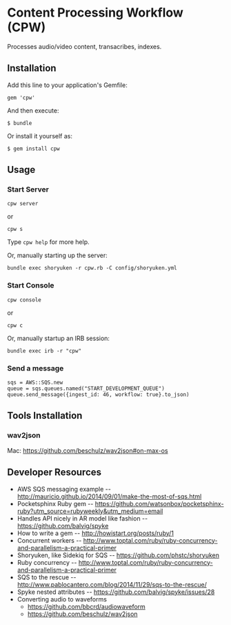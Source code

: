 # Content Processing Workflow (CPW)

Processes audio/video content, transacribes, indexes.

## Installation

Add this line to your application's Gemfile:

    gem 'cpw'

And then execute:

    $ bundle

Or install it yourself as:

    $ gem install cpw

## Usage

### Start Server

    cpw server

or

    cpw s

Type `cpw help` for more help.

Or, manually starting up the server:

    bundle exec shoryuken -r cpw.rb -C config/shoryuken.yml

### Start Console

    cpw console

or

    cpw c

Or, manually startup an IRB session:

    bundle exec irb -r "cpw"

### Send a message

    sqs = AWS::SQS.new
    queue = sqs.queues.named("START_DEVELOPMENT_QUEUE")
    queue.send_message({ingest_id: 46, workflow: true}.to_json)

## Tools Installation

### wav2json

Mac: https://github.com/beschulz/wav2json#on-max-os


## Developer Resources

* AWS SQS messaging example -- http://mauricio.github.io/2014/09/01/make-the-most-of-sqs.html
* Pocketsphinx Ruby gem -- https://github.com/watsonbox/pocketsphinx-ruby?utm_source=rubyweekly&utm_medium=email
* Handles API nicely in AR model like fashion -- https://github.com/balvig/spyke
* How to write a gem -- http://howistart.org/posts/ruby/1
* Concurrent workers -- http://www.toptal.com/ruby/ruby-concurrency-and-parallelism-a-practical-primer
* Shoryuken, like Sidekiq for SQS -- https://github.com/phstc/shoryuken
* Ruby concurrency -- http://www.toptal.com/ruby/ruby-concurrency-and-parallelism-a-practical-primer
* SQS to the rescue -- http://www.pablocantero.com/blog/2014/11/29/sqs-to-the-rescue/
* Spyke nested attributes -- https://github.com/balvig/spyke/issues/28
* Converting audio to waveforms
  - https://github.com/bbcrd/audiowaveform
  - https://github.com/beschulz/wav2json
